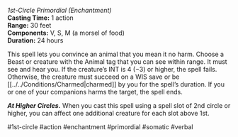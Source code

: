 *1st-Circle Primordial (Enchantment)*  
**Casting Time:** 1 action  
**Range:** 30 feet  
**Components:** V, S, M (a morsel of food)  
**Duration:** 24 hours

This spell lets you convince an animal that you mean it no harm. Choose a Beast or creature with the Animal tag that you can see within range. It must see and hear you. If the creature’s INT is 4 (−3) or higher, the spell fails. Otherwise, the creature must succeed on a WIS save or be [[../../Conditions/Charmed|charmed]] by you for the spell’s duration. If you or one of your companions harms the target, the spell ends.

***At Higher Circles.*** When you cast this spell using a spell slot of 2nd circle or higher, you can affect one additional creature for each slot above 1st.

#1st-circle #action #enchantment #primordial #somatic #verbal
